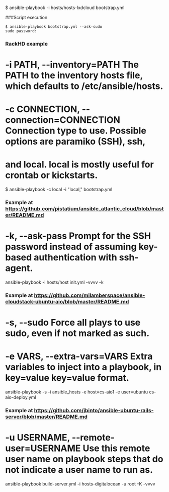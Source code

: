 ###
$ ansible-playbook -i hosts/hosts-lxdcloud bootstrap.yml



###Script execution
```
$ ansible-playbook bootstrap.yml --ask-sudo
sudo password:
```

### RackHD example
# -i PATH, --inventory=PATH The PATH to the inventory hosts file, which defaults to /etc/ansible/hosts. 
# -c CONNECTION, --connection=CONNECTION Connection type to use. Possible options are paramiko (SSH), ssh, 
# and local. local is mostly useful for crontab or kickstarts. 
$ ansible-playbook -c local -i "local," bootstrap.yml

### Example at https://github.com/pistatium/ansible_atlantic_cloud/blob/master/README.md
# -k, --ask-pass Prompt for the SSH password instead of assuming key-based authentication with ssh-agent. 
ansible-playbook -i hosts/host init.yml  -vvvv -k

### Example at https://github.com/milamberspace/ansible-cloudstack-ubuntu-aio/blob/master/README.md
# -s, --sudo Force all plays to use sudo, even if not marked as such.
# -e VARS, --extra-vars=VARS Extra variables to inject into a playbook, in key=value key=value format. 
ansible-playbook -s -i ansible_hosts -e host=cs-aio1 -e user=ubuntu cs-aio-deploy.yml

### Example at https://github.com/jbinto/ansible-ubuntu-rails-server/blob/master/README.md
# -u USERNAME, --remote-user=USERNAME Use this remote user name on playbook steps that do not indicate a user name to run as. 
ansible-playbook build-server.yml -i hosts-digitalocean -u root -K -vvvv